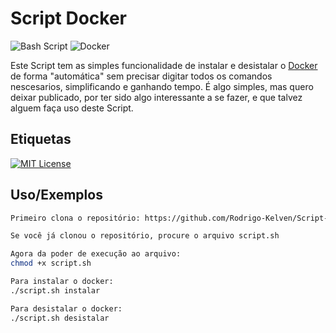 
# Script Docker 
![Bash Script](https://img.shields.io/badge/bash_script-%23121011.svg?style=for-the-badge&logo=gnu-bash&logoColor=white) 
![Docker](https://img.shields.io/badge/docker-%230db7ed.svg?style=for-the-badge&logo=docker&logoColor=white) 


Este Script tem as simples funcionalidade de instalar e desistalar o [Docker](https://docs.docker.com/engine/install/) de forma "automática" sem precisar digitar todos os comandos nescesarios, simplificando e ganhando tempo. É algo simples, mas quero deixar publicado, por ter sido algo interessante a se fazer, e que talvez alguem faça uso deste Script.


## Etiquetas
[![MIT License](https://img.shields.io/badge/License-MIT-green.svg)](https://choosealicense.com/licenses/mit/)

## Uso/Exemplos

```bash
Primeiro clona o repositório: https://github.com/Rodrigo-Kelven/Script-Docker

Se você já clonou o repositório, procure o arquivo script.sh

Agora da poder de execução ao arquivo:
chmod +x script.sh

Para instalar o docker:
./script.sh instalar

Para desistalar o docker:
./script.sh desistalar
```
    
